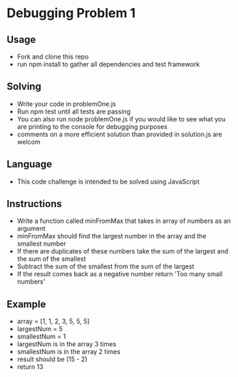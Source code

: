 # Debugging Problem 1

## Usage
- Fork and clone this repo
- run npm install to gather all dependencies and test framework

## Solving
- Write your code in problemOne.js 
- Run npm test until all tests are passing
- You can also run node problemOne.js if you would like to see what you are printing to the console for debugging purposes 
- comments on a more efficient solution than provided in solution.js are welcom

## Language 
- This code challenge is intended to be solved using JavaScript

## Instructions
- Write a function called minFromMax that takes in array of numbers as an argument
- minFromMax should find the largest number in the array and the smallest number
- If there are duplicates of these numbers take the sum of the largest and the sum of the smallest
- Subtract the sum of the smallest from the sum of the largest 
- If the result comes back as a negative number return 'Too many small numbers'


## Example
- array = [1, 1, 2, 3, 5, 5, 5]
- largestNum = 5
- smallestNum = 1 
- largestNum is in the array 3 times 
- smallestNum is in the array 2 times
- result should be (15 - 2)
- return 13

